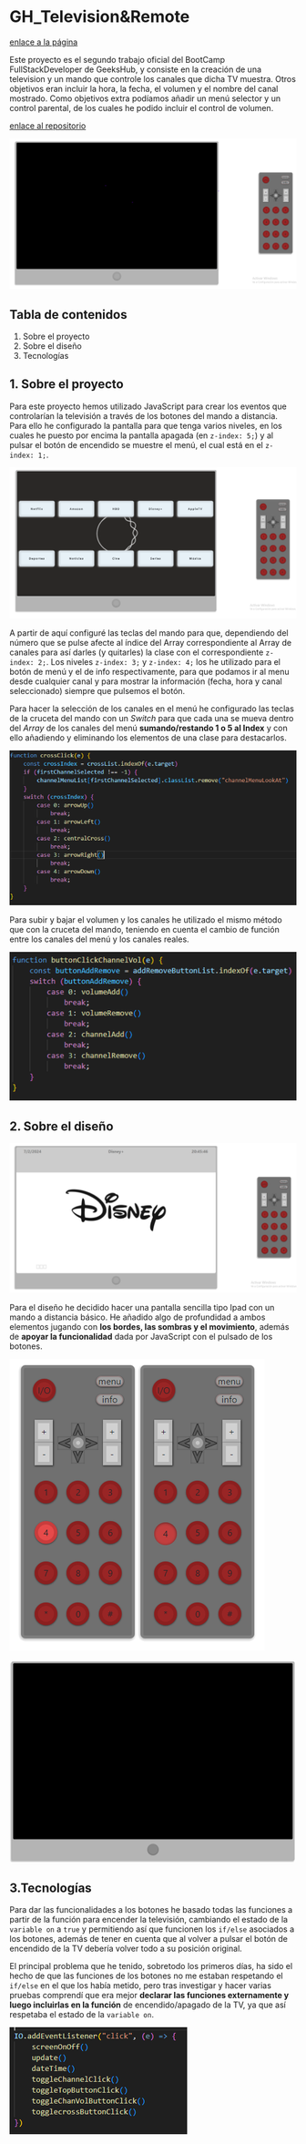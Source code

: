 # GH_Television&Remote

[enlace a la página](https://jesusmatinezclavel.github.io/GeeksHub_SecondAssigment_TV-Remote/)

Este proyecto es el segundo trabajo oficial del BootCamp FullStackDeveloper de GeeksHub, y consiste en la creación de una television y un mando que controle los canales que dicha TV muestra. Otros objetivos eran incluir la hora, la fecha, el volumen y el nombre del canal mostrado. Como objetivos extra podíamos añadir un menú selector y un control parental, de los cuales he podido incluir el control de volumen.

[enlace al repositorio](https://github.com/JesusMatinezClavel/GeeksHub_SecondAssigment_TV-Remote?tab=readme-ov-file)

![TV&Remote](./img/image.png)

## Tabla de contenidos

1. Sobre el proyecto
2. Sobre el diseño
3. Tecnologías

## 1. Sobre el proyecto

Para este proyecto hemos utilizado JavaScript para crear los eventos que controlarían la televisión a través de los botones del mando a distancia.
Para ello he configurado la pantalla para que tenga varios niveles, en los cuales he puesto por encima la pantalla apagada (en `z-index: 5;`) y al pulsar el botón de encendido se muestre el menú, el cual está en el `z-index: 1;`.

![Menú](./img/image2.png)

A partir de aquí configuré las teclas del mando para que, dependiendo del número que se pulse afecte al índice del Array correspondiente al Array de canales para así darles (y quitarles) la clase con el correspondiente `z-index: 2;`.
Los niveles `z-index: 3;` y `z-index: 4;` los he utilizado para el botón de menú y el de info respectivamente, para que podamos ir al menu desde cualquier canal y para mostrar la información (fecha, hora y canal seleccionado) siempre que pulsemos el botón.

Para hacer la selección de los canales en el menú he configurado las teclas de la cruceta del mando con un *Switch* para que cada una se mueva dentro del *Array* de los canales del menú **sumando/restando 1 o 5 al Index** y con ello añadiendo y eliminando los elementos de una clase para destacarlos.


![switch de la cruceta](./img/image6.png)

Para subir y bajar el volumen y los canales he utilizado el mismo método que con la cruceta del mando, teniendo en cuenta el cambio de función entre los canales del menú y los canales reales.


![switch de vol/chann up/down](./img/image9.png)

## 2. Sobre el diseño

![Ejemplo de canal](./img/image3.png)

Para el diseño he decidido hacer una pantalla sencilla tipo Ipad con un mando a distancia básico.
He añadido algo de profundidad a ambos elementos jugando con **los bordes, las sombras y el movimiento**, además de **apoyar la funcionalidad** dada por JavaScript con el pulsado de los botones.

![boton hover/active](./img/image4.png)

![boton I/O active](./img/image5.png)

## 3.Tecnologías

Para dar las funcionalidades a los botones he basado todas las funciones a partir de la función para encender la televisión, cambiando el estado de la `variable on` a `true` y permitiendo así que funcionen los `if/else` asociados a los botones, además de tener en cuenta que al volver a pulsar el botón de encendido de la TV debería volver todo a su posición original.


El principal problema que he tenido, sobretodo los primeros días, ha sido el hecho de que las funciones de los botones no me estaban respetando el `if/else` en el que los había metido, pero tras investigar y hacer varias pruebas comprendí que era mejor **declarar las funciones externamente y luego incluirlas en la función** de encendido/apagado de la TV, ya que así respetaba el estado de la `variable on`.

![función de encendido de TV](./img/image10.png)


